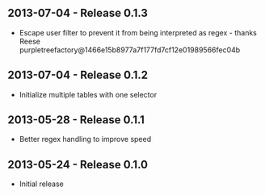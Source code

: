 ## 2013-07-04 - Release 0.1.3
* Escape user filter to prevent it from being interpreted as regex - thanks Reese purpletreefactory@1466e15b8977a7f177fd7cf12e01989566fec04b

## 2013-07-04 - Release 0.1.2
* Initialize multiple tables with one selector

## 2013-05-28 - Release 0.1.1
* Better regex handling to improve speed

## 2013-05-24 - Release 0.1.0
* Initial release